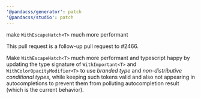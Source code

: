 ```yaml
---
'@pandacss/generator': patch
'@pandacss/studio': patch
---
```


make `WithEscapeHatch<T>` much more performant

This pull request is a follow-up pull request to #2466.

Make `WithEscapeHatch<T>` much more performant and typescript happy by updating the type signature of `WithImportant<T>`
and `WithColorOpacityModifier<T>` to use _branded type_ and _non-distributive conditional types_, while keeping such
tokens valid and also not appearing in autocompletions to prevent them from polluting autocompletion result (which is
the current behavior).
